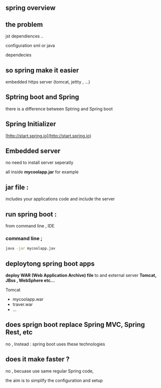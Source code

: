 ## spring overview

## the problem

jst dependiences ..

configuration sml or java

dependecies

## so spring make it easier

embedded https server (tomcat, jettty , ...)

## Sptring boot and Spring

there is a difference between Sptring and Spring boot

## Spring Initializer

[http://start.spring.io](http://start.spring.io)

## Embedded server

no need to install server seperatly

all inside **mycoolapp.jar** for example

## jar file :

includes your applications code and include the server

## run spring boot :

from command line , IDE

### command line ;

```bash
java -jar mycoolapp.jav
```

## deploytong spring boot apps

**deploy WAR (Web Application Archive) file** to and external server **Tomcat, JBss , WebSphere etc...**

Tomcat

- mycoolapp.war
- traver.war
- ...

## does sprign boot replace Spring MVC, Spring Rest, etc

no , Instead : spring boot uses these technologies

## does it make faster ?

no , becuase use same regular Spring code,

the aim is to simplify the configuration and setup
